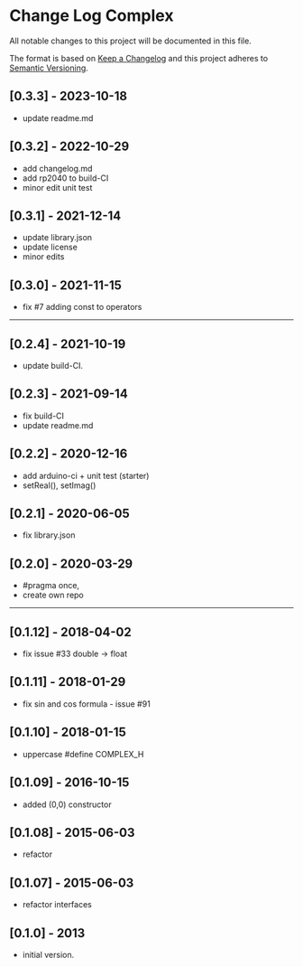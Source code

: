 # Change Log Complex

All notable changes to this project will be documented in this file.

The format is based on [Keep a Changelog](http://keepachangelog.com/)
and this project adheres to [Semantic Versioning](http://semver.org/).


## [0.3.3] - 2023-10-18
- update readme.md


## [0.3.2] - 2022-10-29
- add changelog.md
- add rp2040 to build-CI
- minor edit unit test

## [0.3.1] - 2021-12-14
- update library.json
- update license
- minor edits

## [0.3.0] - 2021-11-15   
- fix #7 adding const to operators

----

## [0.2.4] - 2021-10-19   
- update build-CI.

## [0.2.3] - 2021-09-14   
- fix build-CI
- update readme.md

## [0.2.2] - 2020-12-16   
- add arduino-ci + unit test (starter)
- setReal(), setImag()

## [0.2.1] - 2020-06-05   
- fix library.json

## [0.2.0] - 2020-03-29   
- #pragma once, 
- create own repo

----

## [0.1.12] - 2018-04-02 
- fix issue #33 double -> float

## [0.1.11] - 2018-01-29 
- fix sin and cos formula - issue #91

## [0.1.10] - 2018-01-15 
- uppercase #define COMPLEX_H

## [0.1.09] - 2016-10-15 
- added (0,0) constructor

## [0.1.08] - 2015-06-03 
- refactor

## [0.1.07] - 2015-06-03 
- refactor interfaces

## [0.1.0] - 2013
- initial version.

